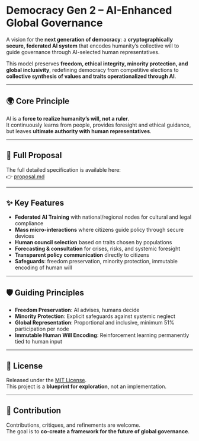 # Democracy Gen 2 – AI-Enhanced Global Governance

A vision for the **next generation of democracy**: a **cryptographically secure, federated AI system** that encodes humanity’s collective will to guide governance through AI-selected human representatives.  

This model preserves **freedom, ethical integrity, minority protection, and global inclusivity**, redefining democracy from competitive elections to **collective synthesis of values and traits operationalized through AI**.  

---

## 🌍 Core Principle
AI is a **force to realize humanity’s will, not a ruler**.  
It continuously learns from people, provides foresight and ethical guidance, but leaves **ultimate authority with human representatives**.

---

## 📖 Full Proposal
The full detailed specification is available here:  
👉 [proposal.md](proposal.md)

---

## ✨ Key Features
- **Federated AI Training** with national/regional nodes for cultural and legal compliance  
- **Mass micro-interactions** where citizens guide policy through secure devices  
- **Human council selection** based on traits chosen by populations  
- **Forecasting & consultation** for crises, risks, and systemic foresight  
- **Transparent policy communication** directly to citizens  
- **Safeguards**: freedom preservation, minority protection, immutable encoding of human will  

---

## 🛡️ Guiding Principles
- **Freedom Preservation**: AI advises, humans decide  
- **Minority Protection**: Explicit safeguards against systemic neglect  
- **Global Representation**: Proportional and inclusive, minimum 51% participation per node  
- **Immutable Human Will Encoding**: Reinforcement learning permanently tied to human input  

---

## 📜 License
Released under the [MIT License](LICENSE).  
This project is a **blueprint for exploration**, not an implementation.  

---

## 🤝 Contribution
Contributions, critiques, and refinements are welcome.  
The goal is to **co-create a framework for the future of global governance**.  
